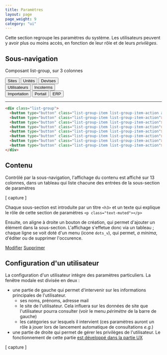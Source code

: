 ```yaml
---
title: Paramètres
layout: page
page_weight: 9
category: "ui"
---
```

Cette section regroupe les paramètres du système. Les utilisateurs peuvent y avoir plus ou moins accès, en fonction de leur rôle et de leurs *privilèges*.

## Sous-navigation ##

Composant list-group, sur 3 colonnes

<div class="list-group" style="width: 14rem;">
  <button type="button" class="list-group-item list-group-item-action active">
    Sites
  </button>
  <button type="button" class="list-group-item list-group-item-action">Unités</button>
  <button type="button" class="list-group-item list-group-item-action">Devises</button>
  <button type="button" class="list-group-item list-group-item-action">Utilisateurs</button>
  <button type="button" class="list-group-item list-group-item-action">Incoterms</button>
  <button type="button" class="list-group-item list-group-item-action">Importation</button>
  <button type="button" class="list-group-item list-group-item-action">Portail</button>
  <button type="button" class="list-group-item list-group-item-action">ERP</button>
</div>

<hr/>

``` html
<div class="list-group">
  <button type="button" class="list-group-item list-group-item-action active">Sites</button>
  <button type="button" class="list-group-item list-group-item-action">Unités</button>
  <button type="button" class="list-group-item list-group-item-action">Devises</button>
  <button type="button" class="list-group-item list-group-item-action">Utilisateurs</button>
  <button type="button" class="list-group-item list-group-item-action">Incoterms</button>
  <button type="button" class="list-group-item list-group-item-action">Importation</button>
  <button type="button" class="list-group-item list-group-item-action">Portail</button>
  <button type="button" class="list-group-item list-group-item-action">ERP</button>
</div>
```

## Contenu ##
Contrôlé par la sous-navigation, l'affichage du contenu est affiché sur 13 colonnes, dans un tableau qui liste chacune des entrées de la sous-section de paramètres

[ capture ]

Chaque sous-section est introduite par un titre `<h3>` et un texte qui explique le rôle de cette section de paramètres `<p class="text-muted"></p>`

Ensuite, on aligne à droite un bouton de création, qui permet d'ajouter un élément dans la sous-section. L'affichage s'effetue donc via un tableau ; chaque ligne se voit doté d'un menu (icone `dots_v`), qui permet, *a minima*, d'éditer ou de supprimer l'occurence. 

<div class="dropdown-menu" style="position: static;display: block; float: none; margin-bottom: 1rem; width: 8rem;">
  <a class="dropdown-item" href="#">Modifier</a>
  <a class="dropdown-item" href="#">Supprimer</a>
</div>

## Configuration d'un utilisateur ##

La configuration d'un utilisateur intègre des paramètres particuliers. La fenêtre modale est divisée en deux :
- une partie de gauche qui permet d'intervenir sur les informations principales de l'utilisateur. 
  - ses noms, prénoms, adresse mail
  - le site de l'utilisateur. Cela influera sur les données de site que l'utilisateur pourra consulter (voir le menu *périmètre* de la barre de gauche)
  - les catégories sur lesquels il intervient (ces paramètres auront un rôle à jouer lors de lancement automatique de consultations *e.g.*)
- une partie de droite qui permet de gérer les privilèges de l'utilisateur. Le fonctionnement de cette partie [est développé dans la partie UX](ux.synthese.html)

[ capture ]
